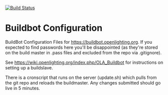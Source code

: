 [![Build Status](https://travis-ci.org/OpenLightingProject/buildbot.svg?branch=master)](https://travis-ci.org/OpenLightingProject/buildbot)

Buildbot Configuration
======================

BuildBot Configuration Files for https://buildbot.openlighting.org. If you
expected to find passwords here you'll be disappointed (as they're stored on
the build master in <build slave name>.pass files and excluded from the repo
via .gitignore).

See https://wiki.openlighting.org/index.php/OLA_Buildbot for instructions on
setting up a buildslave.

There is a cronscript that runs on the server (update.sh) which pulls from the
git repo and reloads the buildmaster. Any changes submitted should go live in
5 minutes.
